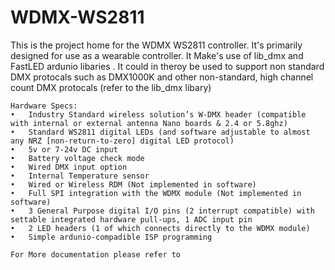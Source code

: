 # WDMX-WS2811
This is the project home for the WDMX WS2811 controller. It's primarily designed for use as a wearable controller.
It Make's use of lib_dmx and FastLED ardunio libaries . It could in theroy be used to support non standard DMX protocals such as DMX1000K and other non-standard, high channel count DMX protocals (refer to the lib_dmx libary)
	
	Hardware Specs:
	•	Industry Standard wireless solution’s W-DMX header (compatible with internal or external antenna Nano boards & 2.4 or 5.8ghz)
	•	Standard WS2811 digital LEDs (and software adjustable to almost any NRZ [non-return-to-zero] digital LED protocol)
	•	5v or 7-24v DC input
	•	Battery voltage check mode
	•	Wired DMX input option
	•	Internal Temperature sensor
	•	Wired or Wireless RDM (Not implemented in software)
	•	Full SPI integration with the WDMX module (Not implemented in software)
	•	3 General Purpose digital I/O pins (2 interrupt compatible) with settable integrated hardware pull-ups, 1 ADC input pin
	•	2 LED headers (1 of which connects directly to the WDMX module)
	• 	Simple ardunio-compadible ISP programming  

	For More documentation please refer to 